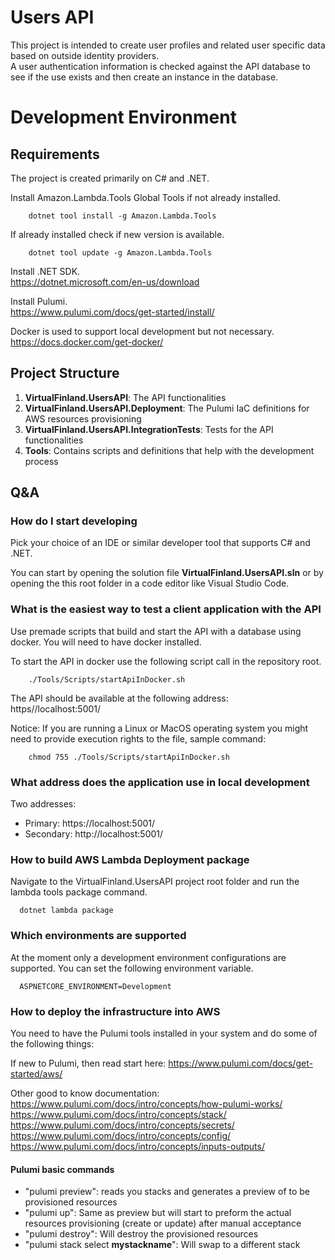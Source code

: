 # Users API

This project is intended to create user profiles and related user specific data based on outside identity providers.  
A user authentication information is checked against the API database to see if the use exists and then create an instance in the database.  

# Development Environment

## Requirements

The project is created primarily on C# and .NET.  

Install Amazon.Lambda.Tools Global Tools if not already installed.

```
    dotnet tool install -g Amazon.Lambda.Tools
```

If already installed check if new version is available.

```
    dotnet tool update -g Amazon.Lambda.Tools
```

Install .NET SDK.  
https://dotnet.microsoft.com/en-us/download  

Install Pulumi.  
https://www.pulumi.com/docs/get-started/install/

Docker is used to support local development but not necessary.  
https://docs.docker.com/get-docker/


## Project Structure

1. **VirtualFinland.UsersAPI**: The API functionalities
2. **VirtualFinland.UsersAPI.Deployment**: The Pulumi IaC definitions for AWS resources provisioning
3. **VirtualFinland.UsersAPI.IntegrationTests**: Tests for the API functionalities
4. **Tools**: Contains scripts and definitions that help with the development process

## Q&A
### How do I start developing

Pick your choice of an IDE or similar developer tool that supports C# and .NET.  

You can start by opening the solution file **VirtualFinland.UsersAPI.sln** or by opening the this root folder in a code editor like Visual Studio Code.  

### What is the easiest way to test a client application with the API

Use premade scripts that build and start the API with a database using docker. You will need to have docker installed.  

To start the API in docker use the following script call in the repository root.
```
    ./Tools/Scripts/startApiInDocker.sh
```

The API should be available at the following address:  
https//localhost:5001/

Notice: If you are running a Linux or MacOS operating system you might need to provide execution rights to the file, sample command:
```
    chmod 755 ./Tools/Scripts/startApiInDocker.sh
```
### What address does the application use in local development

Two addresses:  
- Primary: https://localhost:5001/
- Secondary: http://localhost:5001/


### How to build AWS Lambda Deployment package

Navigate to the VirtualFinland.UsersAPI project root folder and run the lambda tools package command.  
```
  dotnet lambda package
```

### Which environments are supported

At the moment only a development environment configurations are supported. You can set the following environment variable.
```
  ASPNETCORE_ENVIRONMENT=Development
```

### How  to deploy the infrastructure into AWS

You need to have the Pulumi tools installed in your system and do some of the following things:

If new to Pulumi, then read start here: https://www.pulumi.com/docs/get-started/aws/  

Other good to know documentation:  
https://www.pulumi.com/docs/intro/concepts/how-pulumi-works/  
https://www.pulumi.com/docs/intro/concepts/stack/  
https://www.pulumi.com/docs/intro/concepts/secrets/  
https://www.pulumi.com/docs/intro/concepts/config/  
https://www.pulumi.com/docs/intro/concepts/inputs-outputs/  

#### Pulumi basic commands

* "pulumi preview": reads you stacks and generates a preview of to be provisioned resources
* "pulumi up": Same as preview but will start to preform the actual resources provisioning (create or update) after manual acceptance
* "pulumi destroy": Will destroy the provisioned resources
* "pulumi stack select **mystackname**": Will swap to a different stack
